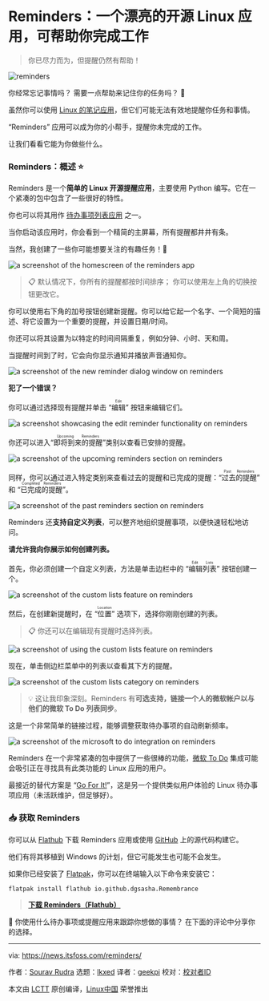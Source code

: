 [#]: subject: "Reminders: A Nifty Open-Source Linux App To Help You Get Things Done"
[#]: via: "https://news.itsfoss.com/reminders/"
[#]: author: "Sourav Rudra https://news.itsfoss.com/author/sourav/"
[#]: collector: "lkxed"
[#]: translator: "geekpi"
[#]: reviewer: "wxy"
[#]: publisher: "wxy"
[#]: url: "https://linux.cn/article-15852-1.html"

Reminders：一个漂亮的开源 Linux 应用，可帮助你完成工作
======

> 你已尽力而为，但提醒仍然有帮助！

![reminders][1]

你经常忘记事情吗？ 需要一点帮助来记住你的任务吗？ 🤔

虽然你可以使用 [Linux 的笔记应用][2]，但它们可能无法有效地提醒你任务和事情。

“Reminders” 应用可以成为你的小帮手，提醒你未完成的工作。

让我们看看它能为你做些什么。

### Reminders：概述 ⭐

Reminders 是一个**简单的 Linux 开源提醒应用**，主要使用 Python 编写。它在一个紧凑的包中包含了一些很好的特性。

你也可以将其用作 [待办事项列表应用][3] 之一。

当你启动该应用时，你会看到一个精简的主屏幕，所有提醒都井井有条。

当然，我创建了一些你可能想要关注的有趣任务！👀

![a screenshot of the homescreen of the reminders app][4]

> 📋 默认情况下，你所有的提醒都按时间排序； 你可以使用左上角的切换按钮更改它。

你可以使用右下角的加号按钮创建新提醒。你可以给它起一个名字、一个简短的描述、将它设置为一个重要的提醒，并设置日期/时间。

你还可以将其设置为以特定的时间间隔重复，例如分钟、小时、天和周。

当提醒时间到了时，它会向你显示通知并播放声音通知你。

![a screenshot of the new reminder dialog window on reminders][5]

**犯了一个错误？**

你可以通过选择现有提醒并单击 “<ruby>编辑<rt>Edit</rt></ruby>” 按钮来编辑它们。

![a screenshot showcasing the edit reminder functionality on reminders][6]

你还可以进入“<ruby>即将到来的提醒<rt>Upcoming Reminders</rt></ruby>”类别以查看已安排的提醒。

![a screenshot of the upcoming reminders section on reminders][7]

同样，你可以通过进入特定类别来查看过去的提醒和已完成的提醒：“<ruby>过去的提醒<rt>Past Reminders</rt></ruby>” 和 “<ruby>已完成的提醒<rt>Completed Reminders</rt></ruby>”。

![a screenshot of the past reminders section on reminders][8]

Reminders 还**支持自定义列表**，可以整齐地组织提醒事项，以便快速轻松地访问。

**请允许我向你展示如何创建列表。**

首先，你必须创建一个自定义列表，方法是单击边栏中的 “<ruby>编辑列表<rt>Edit Lists</rt></ruby>” 按钮创建一个。

![a screenshot of the custom lists feature on reminders][9]

然后，在创建新提醒时，在 “<ruby>位置<rt>Location</rt></ruby>” 选项下，选择你刚刚创建的列表。

> 📋 你还可以在编辑现有提醒时选择列表。

![a screenshot of using the custom lists feature on reminders][10]

现在，单击侧边栏菜单中的列表以查看其下方的提醒。

![a screenshot of the custom lists category on reminders][11]

> 💡 这让我印象深刻。Reminders 有**可选支持，链接一个人的微软帐户以与他们的微软 To Do 列表同步**。

这是一个非常简单的链接过程，能够调整获取待办事项的自动刷新频率。

![a screenshot of the microsoft to do integration on reminders][12]

Reminders 在一个非常紧凑的包中提供了一些很棒的功能，[微软 To Do][13] 集成可能会吸引正在寻找具有此类功能的 Linux 应用的用户。

最接近的替代方案是 “[Go For It!][14]”，这是另一个提供类似用户体验的 Linux 待办事项应用（未活跃维护，但足够好）。

### 📥 获取 Reminders

你可以从 [Flathub][15] 下载 Reminders 应用或使用 [GitHub][16] 上的源代码构建它。

他们有将其移植到 Windows 的计划，但它可能发生也可能不会发生。

如果你已经安装了 [Flatpak][17]，你可以在终端输入以下命令来安装它：

```
flatpak install flathub io.github.dgsasha.Remembrance
```

> **[下载 Reminders（Flathub）][15]**

💬 你使用什么待办事项或提醒应用来跟踪你想做的事情？ 在下面的评论中分享你的选择。

--------------------------------------------------------------------------------

via: https://news.itsfoss.com/reminders/

作者：[Sourav Rudra][a]
选题：[lkxed][b]
译者：[geekpi](https://github.com/geekpi)
校对：[校对者ID](https://github.com/校对者ID)

本文由 [LCTT](https://github.com/LCTT/TranslateProject) 原创编译，[Linux中国](https://linux.cn/) 荣誉推出

[a]: https://news.itsfoss.com/author/sourav/
[b]: https://github.com/lkxed/
[1]: https://news.itsfoss.com/content/images/size/w1304/2023/05/reminders-first-look.png
[2]: https://itsfoss.com/note-taking-apps-linux/
[3]: https://itsfoss.com/to-do-list-apps-linux/
[4]: https://news.itsfoss.com/content/images/2023/04/Reminders.jpg
[5]: https://news.itsfoss.com/content/images/2023/04/Reminders_2.jpg
[6]: https://news.itsfoss.com/content/images/2023/04/Reminders_3.jpg
[7]: https://news.itsfoss.com/content/images/2023/04/Reminders_4.jpg
[8]: https://news.itsfoss.com/content/images/2023/04/Reminders_5.jpg
[9]: https://news.itsfoss.com/content/images/2023/04/Reminders_5.5.jpg
[10]: https://news.itsfoss.com/content/images/2023/04/Reminders_6-1.jpg
[11]: https://news.itsfoss.com/content/images/2023/04/Reminders_7.jpg
[12]: https://news.itsfoss.com/content/images/2023/04/Reminders_8.jpg
[13]: https://todo.microsoft.com/
[14]: https://itsfoss.com/go-for-it-to-do-app-in-linux/
[15]: https://flathub.org/apps/io.github.dgsasha.Remembrance
[16]: https://github.com/dgsasha/remembrance
[17]: https://itsfoss.com/flatpak-guide/
